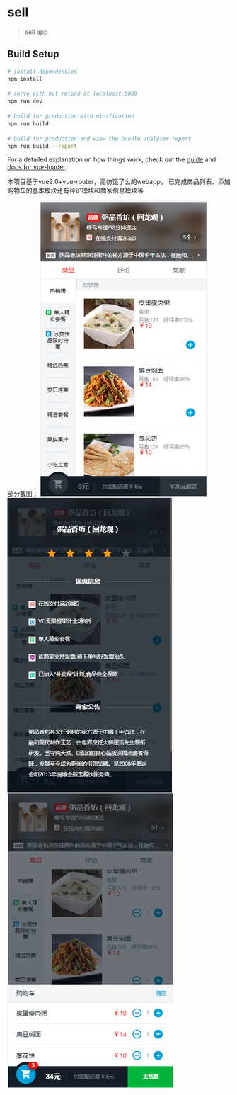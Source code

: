# sell

> sell app

## Build Setup

``` bash
# install dependencies
npm install

# serve with hot reload at localhost:8080
npm run dev

# build for production with minification
npm run build

# build for production and view the bundle analyzer report
npm run build --report
```

For a detailed explanation on how things work, check out the [guide](http://vuejs-templates.github.io/webpack/) and [docs for vue-loader](http://vuejs.github.io/vue-loader).

本项目基于vue2.0+vue-router，高仿饿了么的webapp，
已完成商品列表、添加购物车的基本模块还有评论模块和商家信息模块等

部分截图：
![Alt text](https://github.com/chiuwingyan/elemen-webapp/blob/master/src/components/goods/1.png) <br/>
![Alt text](https://github.com/chiuwingyan/elemen-webapp/blob/master/src/components/goods/2.png)  <br/>
![Alt text](https://github.com/chiuwingyan/elemen-webapp/blob/master/src/components/goods/3.png)  <br/>
